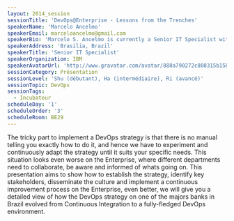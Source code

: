 ```yaml
---
layout: 2014_session
sessionTitle: 'DevOps@Enterprise - Lessons from the Trenches'
speakerName: 'Marcelo Ancelmo'
speakerEmail: marceloancelmo@gmail.com
speakerBio: 'Marcelo S. Ancelmo is currently a Senior IT Specialist with IBM, delivering to customers in Brazil tangible solutions with a specific focus on software architecture, middleware platforms, performance management and DevOps. In his twelve years of practical IT field experience, Marcelo has assisted, supported, mentored, and enabled teams with their IT application infrastructure, architecture, development, implementation, and operations challenges. A frequent conference speaker on software development, architecture and DevOps, with an active presence on the software community in Brazil and a Hackathon aficionado.'
speakerAddress: 'Brasilia, Brazil'
speakerTitle: 'Senior IT Specialist'
speakerOrganization: IBM
speakerAvatarUrl: 'http://www.gravatar.com/avatar/888a790272c808315b15b39c1857bfd7?size=200&default=mm'
sessionCategory: Présentation
sessionLevel: 'Shu (débutant), Ha (intermédiaire), Ri (avancé)'
sessionTopic: DevOps
sessionTags:
  - Incubateur
scheduleDay: '1'
scheduleOrder: '3'
scheduleRoom: BE29
---
```


The tricky part to implement a DevOps strategy is that there is no manual telling you exactly how to do it, and hence we have to experiment and continuously adapt the strategy until it suits your specific needs. This situation looks even worse on the Enterprise, where different departments need to collaborate, be aware and informed of whats going on. This presentation aims to show how to establish the strategy, identify key stakeholders, disseminate the culture and implement a continuous improvement process on the Enterprise, even better, we will give you a detailed view of how the DevOps strategy on one of the majors banks in Brazil evolved from Continuous Integration to a fully-fledged DevOps environment.
